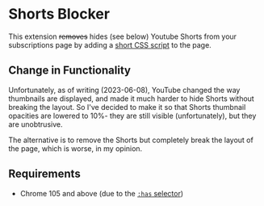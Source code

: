 # Shorts Blocker

This extension ~~removes~~ hides (see below) Youtube Shorts from your subscriptions page by adding a [short CSS script](./css/blocker.css) to the page. 

## Change in Functionality

Unfortunately, as of writing (2023-06-08), YouTube changed the way thumbnails are displayed, and made it much harder to hide Shorts without breaking the layout. So I've decided to make it so that Shorts thumbnail opacities are lowered to 10%- they are still visible (unfortunately), but they are unobtrusive. 

The alternative is to remove the Shorts but completely break the layout of the page, which is worse, in my opinion.

## Requirements

* Chrome 105 and above (due to the [`:has` selector](https://developer.mozilla.org/en-US/docs/Web/CSS/:has))
